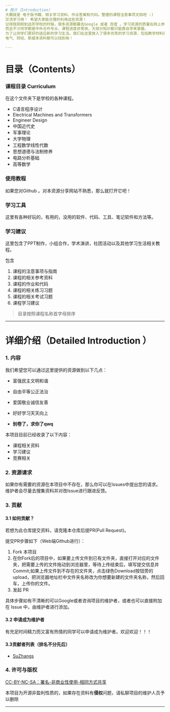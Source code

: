 ```yaml
---
# 简介（Introduction） 
大概就是 电子版书籍、相关学习资料、作业答案和代码。整理的课程注意事项文档吧 :)
交流学习用！ 希望大家能合理的利用这些资源！
记得我刚刚到这所学校的时候，很多资源都要去Google 或者 百度 。学习资源的质量在网上参差不齐，而且不一定适合我们学生。
而且不少同学都是中外合作专业，课程进度非常快，大部分知识都只能靠自学来掌握。
为了让同学们更好的适应新的学习生活。我们在这里放入了很多优秀的学习资源，包括教学材料的PDF版本,历年的考试试卷,优秀保研同学的笔记,并提供各种复杂的课程的优秀作业和代码进行参考。
电气、财经、斯威本资料都可以找到呦！

---
```

# 目录（Contents）

### 课程目录 Curriculum

在这个文件夹下是学校的各种课程。

* C语言程序设计
* Electrical Machines and Transformers
* Engineer Design
* 中国近代史
* 军事理论
* 大学物理
* 工程数学线性代数
* 思想道德与法制修养
* 电路分析基础
* 高等数学

### 使用教程

如果您对Github 。对本资源分享网站不熟悉，那么就打开它吧！

### 学习工具
这里有各种好玩的，有用的，没用的软件、代码、工具、笔记软件和方法等。

### 学习建议
这里包含了PPT制作，小组合作，学术演讲，社团活动以及其他学习生活相关教程。



包含 

1. 课程的注意事项与指南
2. 课程的相关参考资料
3. 课程的作业和代码
4. 课程的相关练习习题
5. 课程的相关考试习题
6. 课程学习建议

> 目录按照课程名称首字母排序

-----

# 详细介绍（Detailed Introduction ） 

### 1. 内容


我们希望您可以通过这里提供的资源做到以下几点：

- 富强民主文明和谐
- 自由平等公正法治
- 爱国敬业诚信友善

- 好好学习天天向上
- **别卷了，求你了qwq**

本项目目前已经收录了以下内容：

- 课程相关资料
- 学习建议
- 竞赛相关

### 2. 资源请求

如果你有需要的资源在本项目中不存在，那么你可以在Issues中提出您的请求。维护者会尽量去搜集资料并对改Issue进行跟进反馈。

### 3. 贡献

#### 3.1 如何贡献？

若想为此仓库提交资料，请克隆本仓库后提PR(Pull Request)。

提交PR步骤如下（Web端Github进行）：

1. Fork 本项目
2. 在你Fork后的项目中，如果要上传文件到已有文件夹，直接打开对应的文件夹，把需要上传的文件拖动到浏览器里，等待上传结束后，填写提交信息并Commit;如果上传文件到不存在的文件夹，点击绿色Download按钮旁的upload，把浏览器地址栏中文件夹名称改为你想要新建的文件夹名称，然后回车，上传你的文件。
3. 发起 PR

具体步骤如有不清晰的可以Google或者咨询项目的维护者，或者也可以直接附加在 Issue 中，由维护者进行添加。

#### 3.2 申请成为维护者

有充足时间精力而又富有热情的同学可以申请成为维护者。欢迎欢迎！！！

#### 3.3贡献者列表（排名不分先后）

- [SuZhangs](https://github.com/SuZhangs)

### 4. 许可与版权

[CC-BY-NC-SA：署名-非商业性使用-相同方式共享](https://creativecommons.org/licenses/by-nc-sa/4.0/deed.zh)

本项目为开源非盈利性质的，如果存在资料有**侵权**问题，请私聊项目的维护人员予以删除

---




